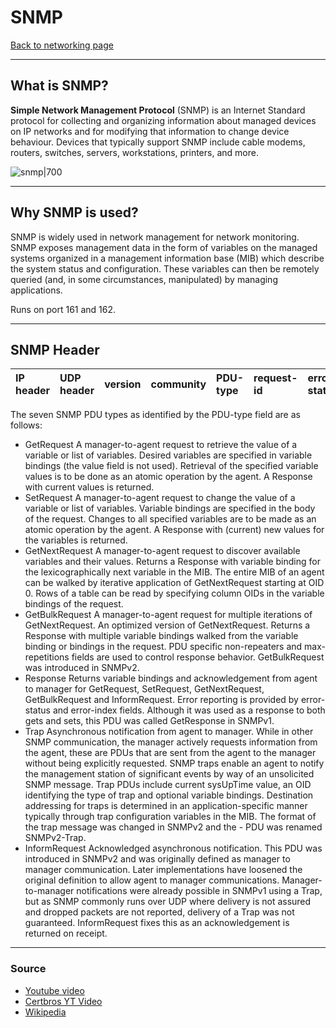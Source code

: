 # SNMP
[Back to networking page](../index.md)
- --
## What is SNMP?
**Simple Network Management Protocol** (SNMP) is an Internet Standard protocol for collecting and organizing information about managed devices on IP networks and for modifying that information to change device behaviour. Devices that typically support SNMP include cable modems, routers, switches, servers, workstations, printers, and more.

![snmp|700](https://upload.wikimedia.org/wikipedia/commons/thumb/2/26/SNMP_communication_principles_diagram.PNG/500px-SNMP_communication_principles_diagram.PNG)
- --
## Why SNMP is used?
SNMP is widely used in network management for network monitoring. SNMP exposes management data in the form of variables on the managed systems organized in a management information base (MIB) which describe the system status and configuration. These variables can then be remotely queried (and, in some circumstances, manipulated) by managing applications.

Runs on port 161 and 162.
- --
## SNMP Header

|IP header|UDP header|version|community|PDU-type|request-id|error-status|error-index|variable bindings|
|:--|:--|:--|:--|:--|:--|:--|:--|:--|

The seven SNMP PDU types as identified by the PDU-type field are as follows:

- GetRequest
	A manager-to-agent request to retrieve the value of a variable or list of variables. Desired variables are specified in variable bindings (the value field is not used). Retrieval of the specified variable values is to be done as an atomic operation by the agent. A Response with current values is returned.
- SetRequest
	A manager-to-agent request to change the value of a variable or list of variables. Variable bindings are specified in the body of the request. Changes to all specified variables are to be made as an atomic operation by the agent. A Response with (current) new values for the variables is returned.
- GetNextRequest
	A manager-to-agent request to discover available variables and their values. Returns a Response with variable binding for the lexicographically next variable in the MIB. The entire MIB of an agent can be walked by iterative application of GetNextRequest starting at OID 0. Rows of a table can be read by specifying column OIDs in the variable bindings of the request.
- GetBulkRequest
	A manager-to-agent request for multiple iterations of GetNextRequest. An optimized version of GetNextRequest. Returns a Response with multiple variable bindings walked from the variable binding or bindings in the request. PDU specific non-repeaters and max-repetitions fields are used to control response behavior. GetBulkRequest was introduced in SNMPv2.
- Response
	Returns variable bindings and acknowledgement from agent to manager for GetRequest, SetRequest, GetNextRequest, GetBulkRequest and InformRequest. Error reporting is provided by error-status and error-index fields. Although it was used as a response to both gets and sets, this PDU was called GetResponse in SNMPv1.
- Trap
	Asynchronous notification from agent to manager. While in other SNMP communication, the manager actively requests information from the agent, these are PDUs that are sent from the agent to the manager without being explicitly requested. SNMP traps enable an agent to notify the management station of significant events by way of an unsolicited SNMP message. Trap PDUs include current sysUpTime value, an OID identifying the type of trap and optional variable bindings. Destination addressing for traps is determined in an application-specific manner typically through trap configuration variables in the MIB. The format of the trap message was changed in SNMPv2 and the - PDU was renamed SNMPv2-Trap.
- InformRequest
	Acknowledged asynchronous notification. This PDU was introduced in SNMPv2 and was originally defined as manager to manager communication. Later implementations have loosened the original definition to allow agent to manager communications. Manager-to-manager notifications were already possible in SNMPv1 using a Trap, but as SNMP commonly runs over UDP where delivery is not assured and dropped packets are not reported, delivery of a Trap was not guaranteed. InformRequest fixes this as an acknowledgement is returned on receipt.
- --
### Source
- [Youtube video](https://youtu.be/2IXP0TkwNJU)
- [Certbros YT Video](https://youtu.be/Lq7j-QipNrI)
- [Wikipedia](https://en.wikipedia.org/wiki/Simple_Network_Management_Protocol)